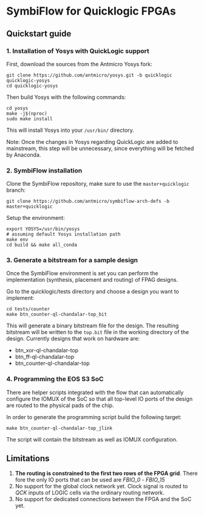 # SymbiFlow for Quicklogic FPGAs

## Quickstart guide

### 1. Installation of Yosys with QuickLogic support

First, download the sources from the Antmicro Yosys fork:

```
git clone https://github.com/antmicro/yosys.git -b quicklogic quicklogic-yosys
cd quicklogic-yosys
```

Then build Yosys with the following commands:

```
cd yosys
make -j$(nproc)
sudo make install
```

This will install Yosys into your `/usr/bin/` directory.

Note: Once the changes in Yosys regarding QuickLogic are added to mainstream, this step will be unnecessary, since everything will be fetched by Anaconda.

### 2. SymbiFlow installation

Clone the SymbiFlow repository, make sure to use the `master+quicklogic` branch:

```
git clone https://github.com/antmicro/symbiflow-arch-defs -b master+quicklogic
```

Setup the environment:

```
export YOSYS=/usr/bin/yosys
# assuming default Yosys installation path
make env
cd build && make all_conda
```

### 3. Generate a bitstream for a sample design

Once the SymbiFlow environment is set you can perform the implementation (synthesis, placement and routing) of FPAG designs.

Go to the quicklogic/tests directory and choose a design you want to implement:

```
cd tests/counter
make btn_counter-ql-chandalar-top_bit
```

This will generate a binary bitstream file for the design. The resulting bitstream will be written to the `top.bit` file in the working directory of the design. Currently designs that work on hardware are:

- btn_xor-ql-chandalar-top
- btn_ff-ql-chandalar-top
- btn_counter-ql-chandalar-top

### 4. Programming the EOS S3 SoC

There are helper scripts integrated with the flow that can automatically configure the IOMUX of the SoC so that all top-level IO ports of the design are routed to the physical pads of the chip.

In order to generate the programming script build the following target:

```
make btn_counter-ql-chandalar-top_jlink
```

The script will contain the bitstream as well as IOMUX configuration.

## Limitations

1. **The routing is constrained to the first two rows of the FPGA grid**. There fore  the only IO ports that can be used are *FBIO_0* - *FBIO_15*
2. No support for the global clock network yet. Clock signal is routed to *QCK* inputs of LOGIC cells via the ordinary routing network.
3. No support for dedicated connections between the FPGA and the SoC yet.
